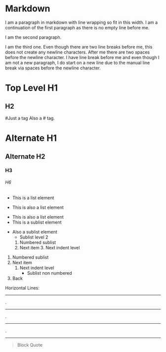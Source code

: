 Markdown
===========

I am a paragraph in markdown with line
wrapping so fit in this width.
I am a continuation of the first paragraph
as there is no empty line before me.

I am the second paragraph.


I am the third one. Even though there are
two line breaks before me, this does not
create any newline characters. After me there
are two spaces before the newline character.
I have line break before me and even though
I am not a new paragraph, I do start on a
new line due to the manual line break via
spaces before the newline character.

Top Level H1
=============
H2
---

#Just a tag
Also a # tag.
# Alternate H1
## Alternate H2
### H3
###### H6

* This is a list element
+ This is also a list element
- This is also a list element
 - This is a sublist element
 + Also a sublist element
     + Sublist level 2
     1. Numbered sublist
     2. Next item
        3. Next indent level

1. Numbered sublist
2. Next item
     1. Next indent level
        * Sublist non numbered
3. Back

Horizontal Lines:

------------------------------------
. 
***********************************
.
***
.

---

> Block Quote
